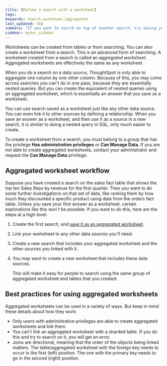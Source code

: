 ```yaml
---
title: [Refine a search with a worksheet]
tags:
keywords: search,worksheet,aggregated
last_updated: tbd
summary: "If you want to search on top of another search, try saving your search as a worksheet. Then, you can use the saved worksheet as a data source for a new search."
sidebar: mydoc_sidebar
---
```

Worksheets can be created from tables or from searching. You can also create a
worksheet from a search. This is an advanced form of searching. A worksheet
created from a search is called an _aggregated worksheet_. Aggregated worksheets
are effectively the same as any worksheet.

When you do a search on a data source, ThoughtSpot is only able to aggregate one
column by one other column. Because of this, you may come across searches you
can't do in one pass, because they are essentially nested queries. But you can
create the equivalent of nested queries using an aggregated worksheet, which is
essentially an answer that you save as a worksheet.

You can use search saved as a worksheet just like any other data source. You
can even link it to other sources by defining a relationship. When you save an
answer as a worksheet, and then use it as a source in a new search, it is
similar to doing a nested query in SQL, only much easier to create.

To create a worksheet from a search, you must belong to a group that has the
privilege **Has administration privileges** or **Can Manage Data**. If you are
not able to create aggregated worksheets, contact your administrator and request
the **Can Manage Data** privilege.

## Aggregated worksheet workflow

Suppose you have created a search on the sales fact table that shows the top ten
Sales Reps by revenue for the first quarter. Then you want to do some further
investigations on that set of data, like ranking them by how much they
discounted a specific product using data from the orders fact table. Unless you
save your first answer as a worksheet, certain explorations like this won't be
possible. If you want to do this, here are the steps at a high level:

1. Create the first search, and [save it as an aggregated worksheet](create_aggregated_worksheet.html#).
2. Link your worksheet to any other data sources you'll need.
3. Create a new search that includes your aggregated worksheet and the other sources you linked with it.
4. You may want to create a new worksheet that includes these data sources.

    This will make it easy for people to search using the same group of
    aggregated worksheet and tables that you created.

## Best practices for using aggregated worksheets

Aggregated worksheets can be used in a variety of ways. But keep in mind these details about how they work:

-   Only users with administrative privileges are able to create aggregated worksheets and link them.
-   You can't link an aggregated worksheet with a sharded table. If you do this and try to search on it, you will get an error.
-   Joins are directional, meaning that the order of the objects being linked matters. The table/aggregated worksheet with the foreign key needs to occur in the first (left) position. The one with the primary key needs to go in the second (right) position.
